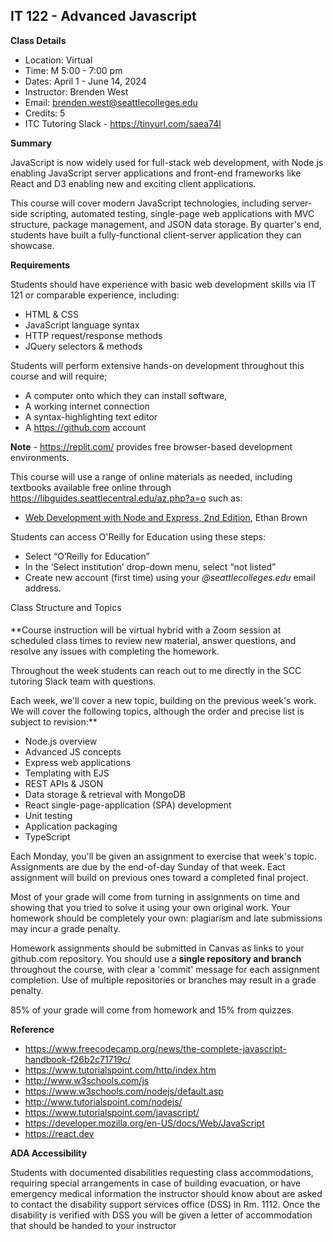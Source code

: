 IT 122 - Advanced Javascript
--------

**Class Details**

- Location: Virtual
- Time: M 5:00 - 7:00 pm
- Dates: April 1 - June 14, 2024
- Instructor: Brenden West
- Email: brenden.west@seattlecolleges.edu
- Credits: 5
- ITC Tutoring Slack - https://tinyurl.com/saea74l

**Summary**

JavaScript is now widely used for full-stack web development, with Node.js enabling JavaScript server applications and front-end frameworks like React and D3 enabling new and exciting client applications. 
  
This course will cover modern JavaScript technologies, including server-side scripting, automated testing, single-page web applications with MVC structure, package management, and JSON data storage. By quarter's end, students have built a fully-functional client-server application they can showcase.

**Requirements**

Students should have experience with basic web development skills via IT 121 or comparable experience, including:

- HTML & CSS
- JavaScript language syntax
- HTTP request/response methods
- JQuery selectors & methods

Students will perform extensive hands-on development throughout this course and will require;

- A computer onto which they can install software,
- A working internet connection
- A syntax-highlighting text editor
- A https://github.com account

**Note** - https://replit.com/ provides free browser-based development environments.

This course will use a range of online materials as needed, including textbooks available free online through https://libguides.seattlecentral.edu/az.php?a=o such as:

- [Web Development with Node and Express, 2nd Edition](https://learning-oreilly-com.ezproxy.spl.org/library/view/web-development-with/9781492053507/), Ethan Brown

Students can access O'Reilly for Education using these steps:

- Select “O’Reilly for Education”
- In the ‘Select institution’ drop-down menu, select “not listed”
- Create new account (first time) using your *@seattlecolleges.edu* email address.

Class Structure and Topics
####
**Course instruction will be virtual hybrid with a Zoom session at scheduled class times to review new material, answer questions, and resolve any issues with completing the homework.

Throughout the week students can reach out to me directly in the SCC tutoring Slack team with questions.

Each week, we'll cover a new topic, building on the previous week's work. We will cover the following topics, although the order and precise list is subject to revision:**

- Node.js overview 
- Advanced JS concepts 
- Express web applications 
- Templating with EJS
- REST APIs & JSON
- Data storage & retrieval with MongoDB
- React single-page-application (SPA) development
- Unit testing
- Application packaging
- TypeScript

Each Monday, you'll be given an assignment to exercise that week's topic. Assignments are due by the end-of-day Sunday of that week. Eact assignment will build on previous ones toward a completed final project.

Most of your grade will come from turning in assignments on time and showing that you tried to solve it using your own original work. Your homework should be completely your own: plagiarism and late submissions may incur a grade penalty.

Homework assignments should be submitted in Canvas as links to your github.com repository. You should use a **single repository and branch** throughout the course, with clear a 'commit' message for each assignment completion. Use of multiple repositories or branches may result in a grade penalty.

85% of your grade will come from homework and 15% from quizzes.

**Reference**

- https://www.freecodecamp.org/news/the-complete-javascript-handbook-f26b2c71719c/
- https://www.tutorialspoint.com/http/index.htm
- http://www.w3schools.com/js 
- https://www.w3schools.com/nodejs/default.asp
- http://www.tutorialspoint.com/nodejs/ 
- https://www.tutorialspoint.com/javascript/
- https://developer.mozilla.org/en-US/docs/Web/JavaScript
- https://react.dev 


**ADA Accessibility**

Students with documented disabilities requesting class accommodations, requiring special arrangements in case of building evacuation, or have emergency medical information the instructor should know about are asked to contact the disability support services office (DSS) in Rm. 1112. Once the disability is verified with DSS you will be given a letter of accommodation that should be handed to your instructor
